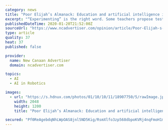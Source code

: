 ```yaml
---
category: news
title: "Poor Elijah’s Almanack: Education and artificial intelligence in classroom"
excerpt: "“Experimenting” is the right word. Some teachers propose test-driving robots for chores like taking attendance and grading. Others worry, however, about data insecurity, invalid grades, and the implicit gender biases of artificial intelligence programmers, most of whom are male. Of these concerns, I’m particularly uneasy about placing any ..."
publishedDateTime: 2020-01-20T21:52:00Z
sourceUrl: "https://www.ncadvertiser.com/opinion/article/Poor-Elijah-s-Almanack-You-may-hang-up-now-14989909.php"
type: article
quality: 37
heat: 37
published: false

provider:
  name: New Canaan Advertiser
  domain: ncadvertiser.com

topics:
  - AI
  - AI in Robotics

images:
  - url: "https://s.hdnux.com/photos/01/10/10/11/18907750/5/rawImage.jpg"
    width: 2048
    height: 1200
    title: "Poor Elijah’s Almanack: Education and artificial intelligence in classroom"

secured: "Pf0ReAgebdqNhLWpOAS8jnl5ND5Kig/RsmXlfo3zp568dbpoKVRj4nqFmoH1mS23NsVUry36GbJzoUOcLjkOr5IjEFdfHtGMJ3arif6+Iyn4dmdmZtK9e8+INVJJE9RRg0JljSVyzczaqG0t18I6ciu6sw4Ti1OS4nF3pQPWIpCO/4TMCf5Bx8sicurqB7rC6PEySfetZMlOYjcSUGZLbkoDjOb7VdfKBoYldW8nKvdyTjNnh9boP4bzGPSahy6Oo85kQh8AxOTPsmM10e+5XBsZ98oV+4FI13H5RY3Y2Yfjj57J/ZGuvVODnODgivCT8PWcM5VbMeo6mpfChnePZosZk2hmj5aaHUxepJtuL9E2X1vM/5bMHdYrWLiZ/rAthfERlJA1cTF53JngsHaktURUUEgqHj/2rwJgGUdRmfu4mr/YcFUVVvUTi2+0O7fE5Sw9iv5oHWYJxp7v6i9MKg==;jboKMqlzwSw/SKr3okpgTQ=="
---
```


